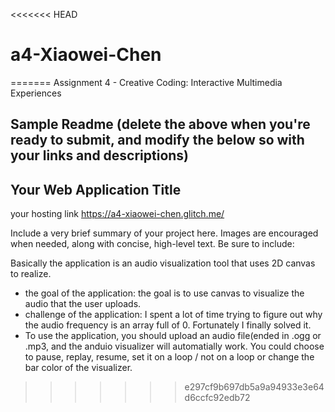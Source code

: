 <<<<<<< HEAD
# a4-Xiaowei-Chen
=======
Assignment 4 - Creative Coding: Interactive Multimedia Experiences

Sample Readme (delete the above when you're ready to submit, and modify the below so with your links and descriptions)
---

## Your Web Application Title

your hosting link https://a4-xiaowei-chen.glitch.me/

Include a very brief summary of your project here. Images are encouraged when needed, along with concise, high-level text. Be sure to include: 

Basically the application is an audio visualization tool that uses 2D canvas to realize.

- the goal of the application: the goal is to use canvas to visualize the audio that the user uploads.  
- challenge of the application: I spent a lot of time trying to figure out why the audio frequency is an array full of 0. Fortunately I finally solved it.  
- To use the application, you should upload an audio file(ended in .ogg or .mp3, and the anduio visualizer will automatially work. You could choose to pause, replay, resume, set it on a loop / not on a loop or change the bar color of the visualizer.
>>>>>>> e297cf9b697db5a9a94933e3e64d6ccfc92edb72
